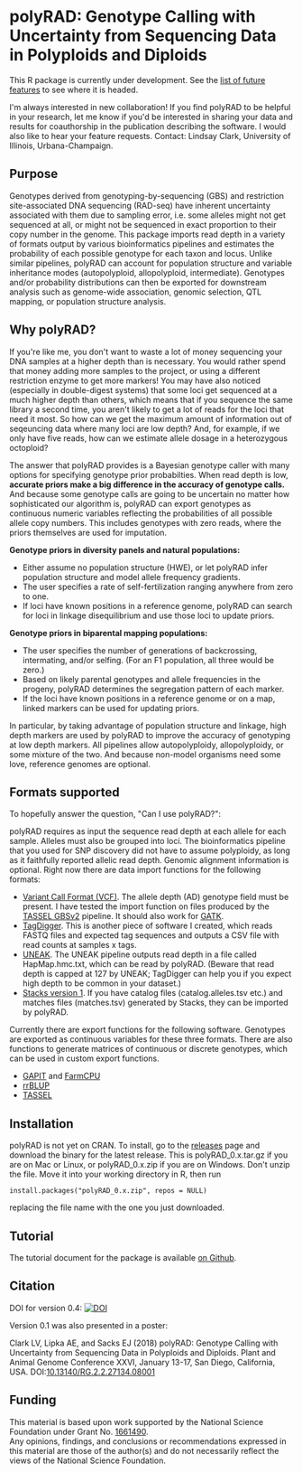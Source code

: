 # polyRAD: Genotype Calling with Uncertainty from Sequencing Data in Polyploids and Diploids

This R package is currently under development.  See the [list of future features](https://github.com/lvclark/polyRAD/wiki/todo) to see where it is headed.

I'm always interested in new collaboration!  If you find polyRAD to be helpful in your research, let me know if you'd be interested in sharing your data and results for coauthorship in the publication describing the software.  I would also like to hear your feature requests.  Contact: Lindsay Clark, University of Illinois, Urbana-Champaign.

## Purpose

Genotypes derived from genotyping-by-sequencing (GBS) and restriction site-associated DNA sequencing (RAD-seq) have inherent uncertainty associated with them due to sampling error, i.e. some alleles might not get sequenced at all, or might not be sequenced in exact proportion to their copy number in the genome.  This package imports read depth in a variety of formats output by various bioinformatics pipelines and estimates the probability of each possible genotype for each taxon and locus.  Unlike similar pipelines, polyRAD can account for population structure and variable inheritance modes (autopolyploid, allopolyploid, intermediate).  Genotypes and/or probability distributions can then be exported for downstream analysis such as genome-wide association, genomic selection, QTL mapping, or population structure analysis.

## Why polyRAD?

If you're like me, you don't want to waste a lot of money sequencing your DNA samples at a higher depth than is necessary.  You would rather spend that money adding more samples to the project, or using a different restriction enzyme to get more markers!  You may have also noticed (especially in double-digest systems) that some loci get sequenced at a much higher depth than others, which means that if you sequence the same library a second time, you aren't likely to get a lot of reads for the loci that need it most.  So how can we get the maximum amount of information out of seqeuncing data where many loci are low depth?  And, for example, if we only have five reads, how can we estimate allele dosage in a heterozygous octoploid?

The answer that polyRAD provides is a Bayesian genotype caller with many options for specifying genotype prior probabilties.  When read depth is low, **accurate priors make a big difference in the accuracy of genotype calls.**  And because some genotype calls are going to be uncertain no matter how sophisticated our algorithm is, polyRAD can export genotypes as continuous numeric variables reflecting the probabilities of all possible allele copy numbers.  This includes genotypes with zero reads, where the priors themselves are used for imputation.

**Genotype priors in diversity panels and natural populations:**

* Either assume no population structure (HWE), or let polyRAD infer population structure and model allele frequency gradients.
* The user specifies a rate of self-fertilization ranging anywhere from zero to one.
* If loci have known positions in a reference genome, polyRAD can search for loci in linkage disequilibrium and use those loci to update priors.

**Genotype priors in biparental mapping populations:**

* The user specifies the number of generations of backcrossing, intermating, and/or selfing.  (For an F1 population, all three would be zero.)
* Based on likely parental genotypes and allele frequencies in the progeny, polyRAD determines the segregation pattern of each marker.
* If the loci have known positions in a reference genome or on a map, linked markers can be used for updating priors.

In particular, by taking advantage of population structure and linkage, high depth markers are used by polyRAD to improve the accuracy of genotyping at low depth markers.  All pipelines allow autopolyploidy, allopolyploidy, or some mixture of the two.  And because non-model organisms need some love, reference genomes are optional.

## Formats supported

To hopefully answer the question, "Can I use polyRAD?":

polyRAD requires as input the sequence read depth at each allele for each sample.  Alleles must also be grouped into loci.  The bioinformatics pipeline that you used for SNP discovery did not have to assume polyploidy, as long as it faithfully reported allelic read depth.  Genomic alignment information is optional.  Right now there are data import functions for the following formats:

* [Variant Call Format (VCF)](https://samtools.github.io/hts-specs/).  The allele depth (AD) genotype field must be present.  I have tested the import function on files produced by the [TASSEL GBSv2](https://bitbucket.org/tasseladmin/tassel-5-source/wiki/Tassel5GBSv2Pipeline) pipeline.  It should also work for [GATK](https://software.broadinstitute.org/gatk/).
* [TagDigger](https://github.com/lvclark/tagdigger).  This is another piece of software I created, which reads FASTQ files and expected tag sequences and outputs a CSV file with read counts at samples x tags.
* [UNEAK](https://tassel.bitbucket.io/TasselArchived.html).  The UNEAK pipeline outputs read depth in a file called HapMap.hmc.txt, which can be read by polyRAD.  (Beware that read depth is capped at 127 by UNEAK; TagDigger can help you if you expect high depth to be common in your dataset.)
* [Stacks version 1](http://catchenlab.life.illinois.edu/stacks/).  If you have catalog files (catalog.alleles.tsv etc.) and matches files (matches.tsv) generated by Stacks, they can be imported by polyRAD.

Currently there are export functions for the following software.  Genotypes are exported as continuous variables for these three formats.  There are also functions to generate matrices of continuous or discrete genotypes, which can be used in custom export functions.

* [GAPIT](http://www.zzlab.net/GAPIT/) and [FarmCPU](http://www.zzlab.net/FarmCPU/)
* [rrBLUP](https://cran.r-project.org/web/packages/rrBLUP/)
* [TASSEL](http://www.maizegenetics.net/tassel)

## Installation

polyRAD is not yet on CRAN.  To install, go to the [releases](https://github.com/lvclark/polyRAD/releases) page and download the binary for the latest release.  This is polyRAD_0.x.tar.gz if you are on Mac or Linux, or polyRAD_0.x.zip if you are on Windows.  Don't unzip the file.  Move it into your working directory in R, then run

```
install.packages("polyRAD_0.x.zip", repos = NULL)
```

replacing the file name with the one you just downloaded.

## Tutorial

The tutorial document for the package is available [on Github](https://github.com/lvclark/polyRAD/blob/master/vignettes/polyRADtutorial.md).

## Citation

DOI for version 0.4: [![DOI](https://zenodo.org/badge/99379777.svg)](https://zenodo.org/badge/latestdoi/99379777)

Version 0.1 was also presented in a poster:

Clark LV, Lipka AE, and Sacks EJ (2018) polyRAD: Genotype Calling with Uncertainty from Sequencing Data
in Polyploids and Diploids.  Plant and Animal Genome Conference XXVI, January 13-17, San Diego, California, USA.
DOI:[10.13140/RG.2.2.27134.08001](https://doi.org/10.13140/RG.2.2.27134.08001)

## Funding

This material is based upon work supported by the National Science Foundation under Grant No. 
[1661490](https://www.nsf.gov/awardsearch/showAward?AWD_ID=1661490&HistoricalAwards=false).  
Any opinions, findings, and conclusions or recommendations expressed in this material are those 
of the author(s) and do not necessarily reflect the views of the National Science Foundation.
